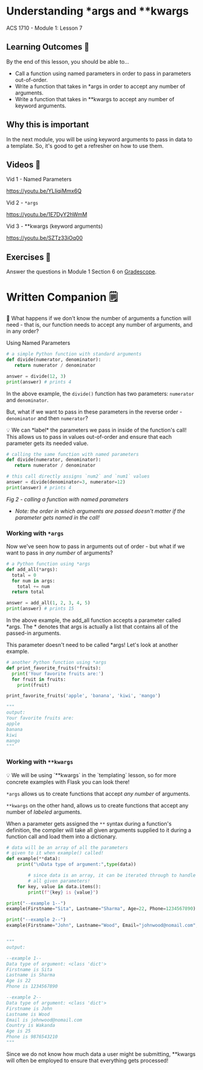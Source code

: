 # Understanding *args and **kwargs

ACS 1710 - Module 1: Lesson 7

## Learning Outcomes 💫

By the end of this lesson, you should be able to...

- Call a function using named parameters in order to pass in parameters out-of-order.
- Write a function that takes in *args in order to accept any number of arguments.
- Write a function that takes in **kwargs to accept any number of keyword arguments.

## Why this is important

In the next module, you will be using keyword arguments to pass in data to a template. So, it's good to get a refresher on how to use them.

## Videos 🎥

Vid 1 - Named Parameters

https://youtu.be/YLIiqiMmx6Q

Vid 2 - `*args`

https://youtu.be/1E7DyY2hWmM

Vid 3 - **kwargs (keyword arguments)

https://youtu.be/SZTz33iOq00

## Exercises 💪

Answer the questions in Module 1 Section 6 on [Gradescope](http://gradescope.com).

# Written Companion 🗒

<aside>
🤔 What happens if we don't know the number of arguments a function will need - that is, our function needs to accept any number of arguments, and in any order?

</aside>

Using Named Parameters

```python
# a simple Python function with standard arguments
def divide(numerator, denominator):
   return numerator / denominator

answer = divide(12, 3)
print(answer) # prints 4
```

In the above example, the `divide()` function has two parameters: `numerator` and `denominator`.

But, what if we want to pass in these parameters in the reverse order - `denominator` and then `numerator`?

<aside>
💡 We can *label* the parameters we pass in inside of the function's call! This allows us to pass in values out-of-order and ensure that each parameter gets its needed value.

</aside>

```python
# calling the same function with named parameters
def divide(numerator, denominator):
   return numerator / denominator

# this call directly assigns `num2` and `num1` values
answer = divide(denominator=3, numerator=12)
print(answer) # prints 4
```

*Fig 2 - calling a function with named parameters*

- *Note: the order in which arguments are passed doesn't matter if the parameter gets named in the call!*

### Working with `*args`

Now we've seen how to pass in arguments out of order - but what if we want to pass in *any number* of arguments?

```python
# a Python function using *args
def add_all(*args):
  total = 0
  for num in args:
    total += num
  return total

answer = add_all(1, 2, 3, 4, 5)
print(answer) # prints 15
```

In the above example, the add_all function accepts a parameter called *args. The * denotes that args is actually a list that contains all of the passed-in arguments. 

This parameter doesn't need to be called *args! Let's look at another example.

```python
# another Python function using *args
def print_favorite_fruits(*fruits):
  print('Your favorite fruits are:')
  for fruit in fruits:
    print(fruit)

print_favorite_fruits('apple', 'banana', 'kiwi', 'mango')

"""
output:
Your favorite fruits are:
apple
banana
kiwi
mango
"""
```

### Working with `**kwargs`

<aside>
💡 We will be using `**kwargs` in the `templating` lesson, so for more concrete examples with Flask you can look there!

</aside>

`*args` allows us to create functions that accept *any number* of arguments.

`**kwargs` on the other hand, allows us to create functions that accept any number of *labeled* arguments.

When a parameter gets assigned the `**` syntax during a function's definition, the compiler will take all given arguments supplied to it during a function call and load them into a dictionary.

```python
# data will be an array of all the parameters 
# given to it when example() called!
def example(**data):
    print("\nData type of argument:",type(data))

		# since data is an array, it can be iterated through to handle 
		# all given parameters!
    for key, value in data.items():
        print(f"{key} is {value}")

print("--example 1--")
example(Firstname="Sita", Lastname="Sharma", Age=22, Phone=1234567890)

print("--example 2--")
example(Firstname="John", Lastname="Wood", Email="johnwood@nomail.com", Country="Wakanda", Age=25, Phone=9876543210)


"""
output:

--example 1--
Data type of argument: <class 'dict'>
Firstname is Sita
Lastname is Sharma
Age is 22
Phone is 1234567890

--example 2--
Data type of argument: <class 'dict'>
Firstname is John
Lastname is Wood
Email is johnwood@nomail.com
Country is Wakanda
Age is 25
Phone is 9876543210
"""
```

Since we do not know how much data a user might be submitting, **kwargs will often be employed to ensure that everything gets processed!


